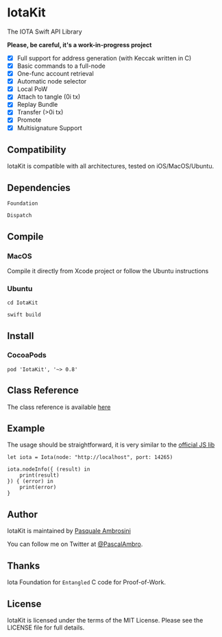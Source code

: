 # IotaKit

The IOTA Swift API Library

**Please, be careful, it's a work-in-progress project**

- [x] Full support for address generation (with Keccak written in C)
- [x] Basic commands to a full-node
- [x] One-func account retrieval
- [x] Automatic node selector
- [x] Local PoW
- [x] Attach to tangle (0i tx)
- [x] Replay Bundle
- [x] Transfer (>0i tx)
- [x] Promote
- [x] Multisignature Support

## Compatibility

IotaKit is compatible with all architectures, tested on iOS/MacOS/Ubuntu.

## Dependencies

`Foundation`

`Dispatch`

## Compile

### MacOS

Compile it directly from Xcode project or follow the Ubuntu instructions

### Ubuntu

`cd IotaKit`

`swift build`

## Install

### CocoaPods

`pod 'IotaKit', '~> 0.8'`

## Class Reference

The class reference is available [here](https://pascalbros.github.io/IotaKit/)

## Example

The usage should be straightforward, it is very similar to the [official JS lib](https://github.com/iotaledger/iota.lib.js)

```
let iota = Iota(node: "http://localhost", port: 14265)

iota.nodeInfo({ (result) in
	print(result)
}) { (error) in
	print(error)
}
```

## Author

IotaKit is maintained by [Pasquale Ambrosini](https://pascalbros.github.io)

You can follow me on Twitter at [@PascalAmbro](http://twitter.com/PascalAmbro).

## Thanks

Iota Foundation for `Entangled` C code for Proof-of-Work.

## License

IotaKit is licensed under the terms of the MIT License. Please see the LICENSE file for full details.
